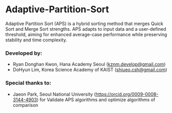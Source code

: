 # Adaptive-Partition-Sort

Adaptive Partition Sort (APS) is a hybrid sorting method that merges Quick Sort and Merge Sort strengths. APS adapts to
input data and a user-defined threshold, aiming for enhanced average-case performance while preserving stability and
time complexity.

### Developed by:

- Ryan Donghan Kwon, Hana Academy Seoul (kznm.develop@gmail.com)
- DoHyun Lim, Korea Science Academy of KAIST (shiueo.csh@gmail.com)

### Special thanks to:

- Jaeon Park, Seoul National University (https://orcid.org/0009-0008-3144-4903) for Validate APS algorithms and optimize
  algorithms of comparison
